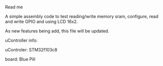 Read me

A simple assembly code to test reading/write memory sram, configure, read and write GPIO and using LCD 16x2.

As new features being add, this file will be updated.

uController info: 

uControler: STM32f103c8

board:      Blue Pill
